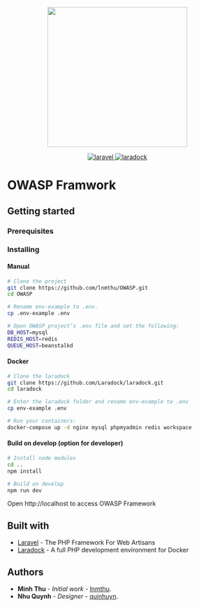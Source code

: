 <p align="center">
  <img width="320" src="https://owasp.org/assets/images/logo.png">
</p>
<p align="center">
  <a href="https://laravel.com">
    <img src="https://img.shields.io/badge/laravel-8.0-brightgreen.svg" alt="laravel">
  </a>
  <a href="https://github.com/vuejs/vue">
    <img src="https://img.shields.io/badge/laradock-8.0-brightgreen.svg" alt="laradock">
  </a>
  </a>
</p>

# OWASP Framwork
<!-- [Laravue](https://laravue.dev) (pronounced /ˈlarəvjuː/) is a beautiful dashboard combination of [Laravel](https://laravel.com/), [Vue.js](https://github.com/vuejs/vue) and the UI Toolkit [Element](https://github.com/ElemeFE/element). The work is inspired by  [vue-element-admin](http://panjiachen.github.io/vue-element-admin) with our love on top of that. With the powerful Laravel framework as the backend, Vue.js as the high performance on the frontend,  Laravue appears to be a full-stack solution for an enterprise application level. -->

<!-- Documentation: [https://doc.laravue.dev](https://doc.laravue.dev)

## Screenshot
<p align="center">
  <img width="900" src="https://cdn.laravue.dev/screenshot.png">
</p> -->

## Getting started

### Prerequisites
<!-- 
 * Laravue is positioned as an enterprise management solution, and it is highly recommended to use it to start from scratch.
 * For existing Laravel project, you should check [Laravue Core](https://github.com/tuandm/laravue-core) for integration.
 * Your machine needs to be ready for the latest [Laravel](https://laravel.com/docs/6.x#installation) and [Node.js](https://nodejs.org). -->


### Installing
#### Manual

```bash
# Clone the project 
git clone https://github.com/lnmthu/OWASP.git
cd OWASP

# Rename env-example to .env.
cp .env-example .env

# Open OWASP project’s .env file and set the following:
DB_HOST=mysql
REDIS_HOST=redis
QUEUE_HOST=beanstalkd

```

#### Docker
```sh
# Clone the laradock 
git clone https://github.com/Laradock/laradock.git
cd laradock

# Enter the laradock folder and rename env-example to .env
cp env-example .env

# Run your containers:
docker-compose up -d nginx mysql phpmyadmin redis workspace 
```
#### Build on develop (option for developer)
```sh
# Install node modules
cd ..
npm install

# Build on develop
npm run dev
```
Open http://localhost to access OWASP Framework

<!-- ## Running the tests
* Tests system is under development -->

<!-- ## Deployment and/or CI/CD
This project uses [Envoy](https://laravel.com/docs/5.8/envoy) for deployment, and [GitLab CI/CD](https://about.gitlab.com/product/continuous-integration/). Please check `Envoy.blade.php` and `.gitlab-ci.yml` for more detail. -->

## Built with
* [Laravel](https://laravel.com/) - The PHP Framework For Web Artisans
* [Laradock](https://laradock.io/introduction/) - A full PHP development environment for Docker 

<!-- ## Contributing

Please read [CONTRIBUTING.md](CONTRIBUTING.md) for details on our code of conduct, and the process for submitting pull requests to us.

## Versioning

We use [SemVer](http://semver.org/) for versioning. For the versions available, please look at the [release tags](https://github.com/tuandm/laravue/tags) on this repository. -->

## Authors

* **Minh Thu** - *Initial work* - [lnmthu](https://github.com/lnmthu).
* **Nhu Quynh** - *Designer* - [quinhuyn](https://github.com/quinhuyn).
<!-- 
See also the list of [contributors](https://github.com/tuandm/laravue/contributors) who participated in this project.

## License

This project is licensed under the MIT License - see the [LICENSE.md](LICENSE) file for details.

## Related projects

* [Laravue-core](https://github.com/tuandm/laravue-core) - Laravel package which provides core functionalities of Laravue.

## Acknowledgements

* [vue-element-admin](https://panjiachen.github.io/vue-element-admin/#/) A magical vue admin which insprited Laravue project.
* [tui.editor](https://github.com/nhnent/tui.editor) - Markdown WYSIWYG Editor.
* [Echarts](http://echarts.apache.org/) - A powerful, interactive charting and visualization library for browser.

## Donate
If you find this project useful, you can [buy me a coffee](https://www.buymeacoffee.com/tuandm) -->
